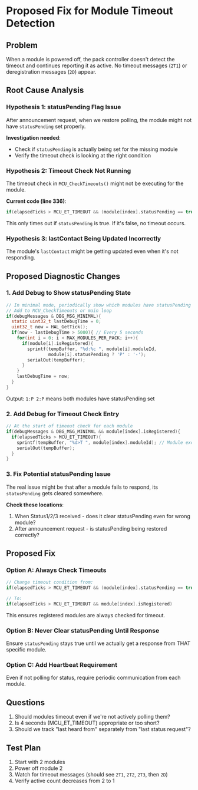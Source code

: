 # Proposed Fix for Module Timeout Detection

## Problem
When a module is powered off, the pack controller doesn't detect the timeout and continues reporting it as active. No timeout messages (`2T1`) or deregistration messages (`2D`) appear.

## Root Cause Analysis

### Hypothesis 1: statusPending Flag Issue
After announcement request, when we restore polling, the module might not have `statusPending` set properly.

**Investigation needed**:
- Check if `statusPending` is actually being set for the missing module
- Verify the timeout check is looking at the right condition

### Hypothesis 2: Timeout Check Not Running
The timeout check in `MCU_CheckTimeouts()` might not be executing for the module.

**Current code (line 336)**:
```c
if(elapsedTicks > MCU_ET_TIMEOUT && (module[index].statusPending == true))
```

This only times out if `statusPending` is true. If it's false, no timeout occurs.

### Hypothesis 3: lastContact Being Updated Incorrectly
The module's `lastContact` might be getting updated even when it's not responding.

## Proposed Diagnostic Changes

### 1. Add Debug to Show statusPending State
```c
// In minimal mode, periodically show which modules have statusPending
// Add to MCU_CheckTimeouts or main loop
if(debugMessages & DBG_MSG_MINIMAL){
  static uint32_t lastDebugTime = 0;
  uint32_t now = HAL_GetTick();
  if(now - lastDebugTime > 5000){ // Every 5 seconds
    for(int i = 0; i < MAX_MODULES_PER_PACK; i++){
      if(module[i].isRegistered){
        sprintf(tempBuffer, "%d:%c ", module[i].moduleId, 
                module[i].statusPending ? 'P' : '-');
        serialOut(tempBuffer);
      }
    }
    lastDebugTime = now;
  }
}
```
Output: `1:P 2:P` means both modules have statusPending set

### 2. Add Debug for Timeout Check Entry
```c
// At the start of timeout check for each module
if(debugMessages & DBG_MSG_MINIMAL && module[index].isRegistered){
  if(elapsedTicks > MCU_ET_TIMEOUT){
    sprintf(tempBuffer, "%d>T ", module[index].moduleId); // Module exceeded timeout threshold
    serialOut(tempBuffer);
  }
}
```

### 3. Fix Potential statusPending Issue
The real issue might be that after a module fails to respond, its `statusPending` gets cleared somewhere.

**Check these locations**:
1. When Status1/2/3 received - does it clear statusPending even for wrong module?
2. After announcement request - is statusPending being restored correctly?

## Proposed Fix

### Option A: Always Check Timeouts
```c
// Change timeout condition from:
if(elapsedTicks > MCU_ET_TIMEOUT && (module[index].statusPending == true))

// To:
if(elapsedTicks > MCU_ET_TIMEOUT && module[index].isRegistered)
```
This ensures registered modules are always checked for timeout.

### Option B: Never Clear statusPending Until Response
Ensure `statusPending` stays true until we actually get a response from THAT specific module.

### Option C: Add Heartbeat Requirement
Even if not polling for status, require periodic communication from each module.

## Questions
1. Should modules timeout even if we're not actively polling them?
2. Is 4 seconds (MCU_ET_TIMEOUT) appropriate or too short?
3. Should we track "last heard from" separately from "last status request"?

## Test Plan
1. Start with 2 modules
2. Power off module 2
3. Watch for timeout messages (should see `2T1`, `2T2`, `2T3`, then `2D`)
4. Verify active count decreases from 2 to 1